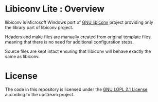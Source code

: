 # Libiconv Lite : Overview

llibiconv is Microsoft Windows port of [GNU libiconv](https://www.gnu.org/software/libiconv)
project providing only the library part of libiconv project.

Headers and make files are manually created from original template
files, meaning that there is no need for additional configuration steps.

Source files are kept intact ensuring that llibiconv will behave
exactly the same as libiconv.

# License

The code in this repository is licensed under the [GNU LGPL 2.1 License](LICENSE.txt)
according to the upstream project.
